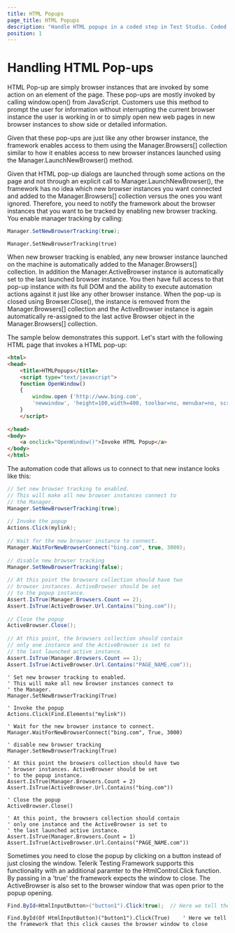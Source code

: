 ```yaml
---
title: HTML Popups
page_title: HTML Popups
description: "Handle HTML popups in a coded step in Test Studio. Coded test to handle HTML popups in Test Studio. Test Studio Testing Framework HTML popups handling."
position: 1
---
```

# Handling HTML Pop-ups

HTML Pop-up are simply browser instances that are invoked by some action on an element of the page. These pop-ups are mostly invoked by calling window.open() from JavaScript. Customers use this method to prompt the user for information without interrupting the current browser instance the user is working in or to simply open new web pages in new browser instances to show side or detailed information.
 
Given that these pop-ups are just like any other browser instance, the framework enables access to them using the Manager.Browsers[] collection similar to how it enables access to new browser instances launched using the Manager.LaunchNewBrowser() method.
 
Given that HTML pop-up dialogs are launched through some actions on the page and not through an explicit call to Manager.LaunchNewBrowser(), the framework has no idea which new browser instances you want connected and added to the Manager.Browsers[] collection versus the ones you want ignored. Therefore, you need to notify the framework about the browser instances that you want to be tracked by enabling new browser tracking. You enable manager tracking by calling:

````C#
Manager.SetNewBrowserTracking(true);
````
````VB
Manager.SetNewBrowserTracking(true)
````

When new browser tracking is enabled, any new browser instance launched on the machine is automatically added to the Manager.Browsers[] collection. In addition the Manager.ActiveBrowser instance is automatically set to the last launched browser instance. You then have full access to that pop-up instance with its full DOM and the ability to execute automation actions against it just like any other browser instance. When the pop-up is closed using Browser.Close(), the instance is removed from the Manager.Browsers[] collection and the ActiveBrowser instance is again automatically re-assigned to the last active Browser object in the Manager.Browsers[] collection.
 
The sample below demonstrates this support. Let's start with the following HTML page that invokes a HTML pop-up:


````HTML
<html>
<head>
    <title>HTMLPopups</title>
    <script type="text/javascript">
    function OpenWindow()
    {
        window.open ('http://www.bing.com',
        'newwindow', 'height=100,width=400, toolbar=no, menubar=no, scrollbars=no, resizable=no,location=no, directories=no,status=no')
    }
    </script>
  
</head>
<body>
    <a onclick="OpenWindow()">Invoke HTML Popup</a>
</body>
</html>
````

The automation code that allows us to connect to that new instance looks like this:

````C#
// Set new browser tracking to enabled.
// This will make all new browser instances connect to
// the Manager.
Manager.SetNewBrowserTracking(true);
  
// Invoke the popup
Actions.Click(mylink);
  
// Wait for the new browser instance to connect.
Manager.WaitForNewBrowserConnect("bing.com", true, 3000);
  
// disable new browser tracking
Manager.SetNewBrowserTracking(false);
  
// At this point the browsers collection should have two
// browser instances. ActiveBrowser should be set 
// to the popup instance.
Assert.IsTrue(Manager.Browsers.Count == 2);
Assert.IsTrue(ActiveBrowser.Url.Contains("bing.com"));
  
// Close the popup
ActiveBrowser.Close();
  
// At this point, the browsers collection should contain
// only one instance and the ActiveBrowser is set to 
// the last launched active instance.
Assert.IsTrue(Manager.Browsers.Count == 1);
Assert.IsTrue(ActiveBrowser.Url.Contains("PAGE_NAME.com"));
````
````VB
' Set new browser tracking to enabled.
' This will make all new browser instances connect to
' the Manager.
Manager.SetNewBrowserTracking(True)

' Invoke the popup
Actions.Click(Find.Elements("mylink"))

' Wait for the new browser instance to connect.
Manager.WaitForNewBrowserConnect("bing.com", True, 3000)

' disable new browser tracking
Manager.SetNewBrowserTracking(True)

' At this point the browsers collection should have two
' browser instances. ActiveBrowser should be set 
' to the popup instance.
Assert.IsTrue(Manager.Browsers.Count = 2)
Assert.IsTrue(ActiveBrowser.Url.Contains("bing.com"))

' Close the popup
ActiveBrowser.Close()

' At this point, the browsers collection should contain
' only one instance and the ActiveBrowser is set to 
' the last launched active instance.
Assert.IsTrue(Manager.Browsers.Count = 1)
Assert.IsTrue(ActiveBrowser.Url.Contains("PAGE_NAME.com"))
````

Sometimes you need to close the popup by clicking on a button instead of just closing the window. Telerik Testing Framework supports this functionality with an additional paramter to the HtmlControl.Click function. By passing in a 'true' the framework expects the window to close. The ActiveBrowser is also set to the browser window that was open prior to the popup opening.

````C#
Find.ById<HtmlInputButton>("button1").Click(true);  // Here we tell the framework that this click causes the browser window to close
````
````VB
Find.ById(Of HtmlInputButton)("button1").Click(True)    ' Here we tell the framework that this click causes the browser window to close
````

